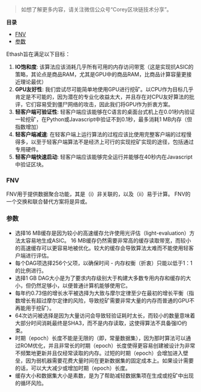 > 如想了解更多内容，请关注微信公众号“Corey区块链技术分享”。

<!-- START doctoc generated TOC please keep comment here to allow auto update -->
<!-- DON'T EDIT THIS SECTION, INSTEAD RE-RUN doctoc TO UPDATE -->
**目录**

- [FNV](#fnv)
- [参数](#参数)

<!-- END doctoc generated TOC please keep comment here to allow auto update -->

Ethash旨在满足以下目标：

1. **IO饱和度**: 该算法应该消耗几乎所有可用的内存访问带宽（这是实现抗ASIC的策略，其论点是商品RAM，尤其是GPU中的商品RAM，比商品计算容量更接近理论最优）
2. **GPU友好性**: 我们尝试尽可能简单地使用GPU进行挖矿。以CPU作为目标几乎肯定是不可能的，因为潜在的专业化收益太大，并且存在对CPU友好算法的批评，它们容易受到僵尸网络的攻击，因此我们将GPU作为折衷方案。
3. **轻客户端可验证性**: 轻客户端应该能够在C语言的桌面台式机上在0.01秒内验证一轮挖矿，在Python或Javascript中验证不到0.1秒，最多消耗1 MB内存（但指数增加）
4. **轻客户端减速**: 在轻客户端上运行算法的过程应该比使用完整客户端的过程慢得多，以至于轻客户端算法不是经济上可行的实现挖矿实现的途径，包括通过专用硬件。
5. **轻客户端快速启动**: 轻客户端应该能够完全运行并能够在40秒内在Javascript中验证区块。

### FNV

FNV用于提供数据聚合功能，其是（i）非关联的，以及（ii）易于计算。 FNV的一个交换和联合替代方案将是异或。

### 参数

* 选择16 MB缓存是因为较小的高速缓存允许使用光评估（light-evaluation）方法太容易地生成ASIC。 16 MB缓存仍然需要非常高的缓存读取带宽，而较小的高速缓存可以更容易地被优化。较大的缓存会导致算法太难而不能使用轻客户端进行评估。
* 每个DAG项选择256个父项，以确保时间 - 内存权衡（折衷）只能以低于1：1的比例进行。
* 选择1 GB DAG大小是为了要求内存级别大于构建大多数专用内存和缓存的大小，但仍然足够小，以便普通计算机能够使用它。
* 每年约0.73倍的增长水平被选择为大致与摩尔定律至少在最初的增长平衡（指数增长有超过摩尔定律的风险，导致挖矿需要非常大量的内存而普通的GPU不再能用于挖矿）。
* 64次访问被选择是因为大量访问会导致轻验证耗时太长，而较小的数量意味着大部分时间消耗最终是SHA3，而不是内存读取，这使得算法不具备强IO约束。
* 时期（epoch）长度不能是无限的（即，常量数据集），因为那时算法可以通过ROM优化，并且非常长的时期（epoch）长度使得更容易创建被设计为非常不频繁地更新并且仅经常读取的内存。过短的时期（epoch）会增加进入壁垒，因为弱机器需要花费大量时间在更新数据集的固定成本上。如果设计需要的话，可以大大减少或增加时期（epoch）长度。
* 缓存大小和数据集大小是素数，是为了帮助减轻数据集项在生成或挖矿中出现的循环风险。